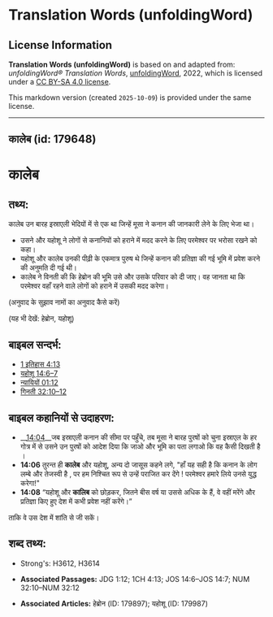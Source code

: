 # Translation Words (unfoldingWord)

## License Information

**Translation Words (unfoldingWord)** is based on and adapted from: _unfoldingWord® Translation Words_, [unfoldingWord](https://unfoldingword.org/utw), 2022, which is licensed under a [CC BY-SA 4.0 license](https://creativecommons.org/licenses/by-sa/4.0/legalcode.en).

This markdown version (created `2025-10-09`) is provided under the same license.



--------------------------------

## कालेब (id: 179648)

कालेब
=====

तथ्य:
-----

कालेब उन बारह इस्राएली भेदियों में से एक था जिन्हें मूसा ने कनान की जानकारी लेने के लिए भेजा था।

* उसने और यहोशू ने लोगों से कनानियों को हराने में मदद करने के लिए परमेश्वर पर भरोसा रखने को कहा।
* यहोशू और कालेब उनकी पीढ़ी के एकमात्र पुरुष थे जिन्हें कनान की प्रतिज्ञा की गई भूमि में प्रवेश करने की अनुमति दी गई थी।
* कालेब ने विनती की कि हेब्रोन की भूमि उसे और उसके परिवार को दी जाए। वह जानता था कि परमेश्वर वहाँ रहने वाले लोगों को हराने में उसकी मदद करेगा।

(अनुवाद के सुझाव नामों का अनुवाद कैसे करें)

(यह भी देखें: हेब्रोन, यहोशू)

बाइबल सन्दर्भ:
--------------

* [1 इतिहास 4:13](https://ref.ly/1Chr0:0)
* [यहोशू 14:6–7](https://ref.ly/Josh14:6-Josh14:7)
* [न्यायियों 01:12](https://ref.ly/Judg1:12)
* [गिनती 32:10–12](https://ref.ly/Num32:10-Num32:12)

बाइबल कहानियों से उदाहरण:
-------------------------

* \_\_[14:04](rc://*/tn/help/obs/14/04)\_\_जब इस्राएली कनान की सीमा पर पहुँचे, तब मूसा ने बारह पुरषों को चुना इस्राएल के हर गोत्र में से उसने उन पुरषों को आदेश दिया कि जाओ और भूमि का पता लगाओ कि वह कैसी दिखती है ।
* **14:06** तुरन्त ही **कालेब** और यहोशू, अन्य दो जासूस कहने लगे, "हाँ यह सही है कि कनान के लोग लम्बे और तेजस्वी है , पर हम निश्चित रूप से उन्हें पराजित कर देंगे ! परमेश्वर हमारे लिये उनसे युद्ध करेगा!"
* **14:08** “यहोशू और **कालिब** को छोड़कर, जितने बीस वर्ष या उससे अधिक के हैं, वे वहीं मरेंगे और प्रतिज्ञा किए हुए देश में कभी प्रवेश नहीं करेंगे।”

ताकि वे उस देश में शांति से जी सकें।

शब्द तथ्य:
----------

* Strong's: H3612, H3614

* **Associated Passages:** JDG 1:12; 1CH 4:13; JOS 14:6–JOS 14:7; NUM 32:10–NUM 32:12
* **Associated Articles:** हेब्रोन (ID: 179897); यहोशू (ID: 179987)


